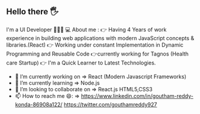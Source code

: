 ## Hello there 🖐
I'm a UI Developer 🧑🏻‍💻 💻
About me :
👉 Having 4 Years of work experience in building web applications with modern JavaScript concepts & libraries.(React)
👉 Working under constant Implementation in Dynamic Programming and Reusable Code 
👉currently working for Tagnos (Health care Startup)
👉 I'm a Quick Learner to Latest Technologies.

- 🔭 I’m currently working on => React (Modern Javascript Frameworks)
- 🌱 I’m currently learning => Node.js
- 👯 I’m looking to collaborate on => React.js HTML5,CSS3
- 📫 How to reach me 😄: => https://www.linkedin.com/in/goutham-reddy-konda-86908a122/ https://twitter.com/gouthamreddy927 


